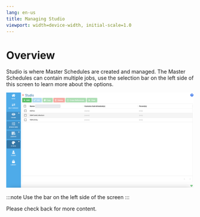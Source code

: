 ```yaml
---
lang: en-us
title: Managing Studio
viewport: width=device-width, initial-scale=1.0
---
```


# Overview

Studio is where Master Schedules are created and managed. The Master Schedules can contain multiple jobs, use the selection bar on the left side of this screen to learn more about the options.

![Managing Studio](../../../../Resources/Images/SM/Studio/Managing-Studio.png "Threshold Grid")

:::note
Use the bar on the left side of the screen
:::

Please check back for more content.
